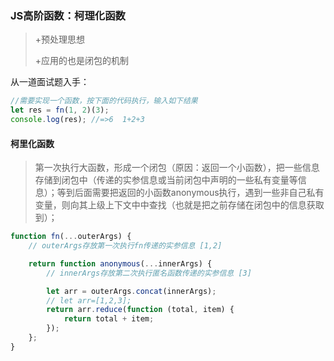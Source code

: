 ### JS高阶函数：柯理化函数

> +预处理思想
>
> +应用的也是闭包的机制

从一道面试题入手：

```js
//需要实现一个函数，按下面的代码执行，输入如下结果
let res = fn(1, 2)(3);
console.log(res); //=>6  1+2+3 
```

#### 柯里化函数

> 第一次执行大函数，形成一个闭包（原因：返回一个小函数），把一些信息存储到闭包中（传递的实参信息或当前闭包中声明的一些私有变量等信息）；等到后面需要把返回的小函数anonymous执行，遇到一些非自己私有变量，则向其上级上下文中中查找（也就是把之前存储在闭包中的信息获取到）；

```js
function fn(...outerArgs) {
    // outerArgs存放第一次执行fn传递的实参信息 [1,2]

    return function anonymous(...innerArgs) {
        // innerArgs存放第二次执行匿名函数传递的实参信息 [3]

        let arr = outerArgs.concat(innerArgs);
        // let arr=[1,2,3];
        return arr.reduce(function (total, item) {
            return total + item;
        });
    };
}
```

